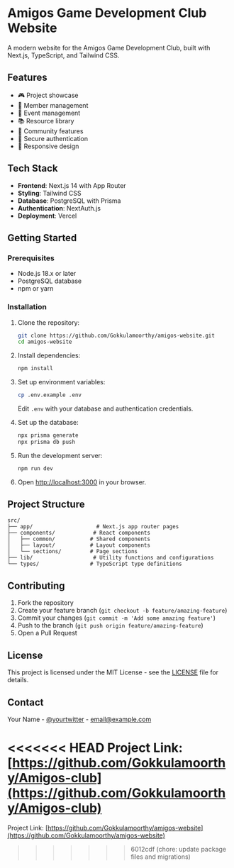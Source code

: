 # Amigos Game Development Club Website

A modern website for the Amigos Game Development Club, built with Next.js, TypeScript, and Tailwind CSS.

## Features

- 🎮 Project showcase
- 👥 Member management
- 📅 Event management
- 📚 Resource library
- 💬 Community features
- 🔐 Secure authentication
- 📱 Responsive design

## Tech Stack

- **Frontend**: Next.js 14 with App Router
- **Styling**: Tailwind CSS
- **Database**: PostgreSQL with Prisma
- **Authentication**: NextAuth.js
- **Deployment**: Vercel

## Getting Started

### Prerequisites

- Node.js 18.x or later
- PostgreSQL database
- npm or yarn

### Installation

1. Clone the repository:
   ```bash
   git clone https://github.com/Gokkulamoorthy/amigos-website.git
   cd amigos-website
   ```

2. Install dependencies:
   ```bash
   npm install
   ```

3. Set up environment variables:
   ```bash
   cp .env.example .env
   ```
   Edit `.env` with your database and authentication credentials.

4. Set up the database:
   ```bash
   npx prisma generate
   npx prisma db push
   ```

5. Run the development server:
   ```bash
   npm run dev
   ```

6. Open [http://localhost:3000](http://localhost:3000) in your browser.

## Project Structure

```
src/
├── app/                    # Next.js app router pages
├── components/            # React components
│   ├── common/           # Shared components
│   ├── layout/           # Layout components
│   └── sections/         # Page sections
├── lib/                   # Utility functions and configurations
└── types/                # TypeScript type definitions
```

## Contributing

1. Fork the repository
2. Create your feature branch (`git checkout -b feature/amazing-feature`)
3. Commit your changes (`git commit -m 'Add some amazing feature'`)
4. Push to the branch (`git push origin feature/amazing-feature`)
5. Open a Pull Request

## License

This project is licensed under the MIT License - see the [LICENSE](LICENSE) file for details.

## Contact

Your Name - [@yourtwitter](https://twitter.com/yourtwitter) - email@example.com

<<<<<<< HEAD
Project Link: [https://github.com/Gokkulamoorthy/Amigos-club](https://github.com/Gokkulamoorthy/Amigos-club) 
=======
Project Link: [https://github.com/Gokkulamoorthy/amigos-website](https://github.com/Gokkulamoorthy/amigos-website) 
>>>>>>> 6012cdf (chore: update package files and migrations)
